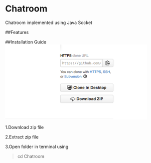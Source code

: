 Chatroom
========

Chatroom implemented using Java Socket

##Features



##Installation Guide
![alt tag](https://github.com/akashshinde008/Chatroom/blob/master/download.tiff?raw=true)

1.Download zip file 

2.Extract zip file 

3.Open folder in terminal using 
>cd Chatroom


